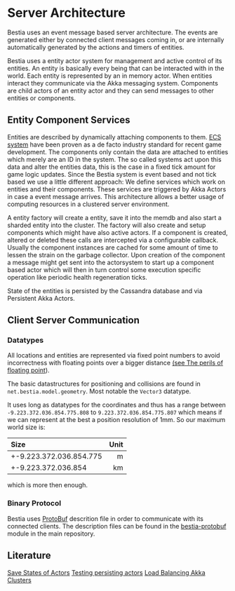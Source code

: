 # Server Architecture

Bestia uses an event message based server architecture. The events are generated either by connected client messages coming in, or are internally automatically generated by the actions and timers of entities.

Bestia uses a entity actor system for management and active control of its entities. An entity is basically every being that can be interacted with in the world. Each entity is represented by an in memory actor. When entities interact they communicate via the Akka messaging system. Components are child actors of an entity actor and they can send messages to other entities or components.

## Entity Component Services

Entities are described by dynamically attaching components to them. [ECS system](https://en.wikipedia.org/wiki/Entity_component_system) have been proven as a de facto industry standard for recent game development. The components only contain the data are attached to entities which merely are an ID in the system. The so called systems act upon this data and alter the entities data, this is the case in a fixed tick amount for game logic updates. Since the Bestia system is event based and not tick based we use a little different approach: We define services which work on entities and their components. These services are triggered by Akka Actors in case a event message arrives. This architecture allows a better usage of computing resources in a clustered server environment.

A entity factory will create a entity, save it into the memdb and also start a sharded entity into the cluster. The factory will also create and setup components which might have also active actors. If a component is created, altered or deleted these calls are intercepted via a configurable callback. Usually the component instances are cached for some amount of time to lessen the strain on the garbage collector. Upon creation of the component a message might get sent into the actorsystem to start up a component based actor which will then in turn control some execution specific operation like periodic health regeneration ticks.

State of the entities is persisted by the Cassandra database and via Persistent Akka Actors.

## Client Server Communication

### Datatypes

All locations and entities are represented via fixed point numbers to avoid incorrectness with floating points over a bigger distance [(see The perils of floating point](http://www.stat.cmu.edu/~brian/711/week03/perils-of-floating-point.pdf)).

The basic datastructures for positioning and collisions are found in `net.bestia.model.geometry`. Most notable the `Vector3` datatype.

It uses long as datatypes for the coordinates and thus has a range between `-9.223.372.036.854.775.808` to
`9.223.372.036.854.775.807` which means if we can represent at the best a position resolution of 1mm. So our
maximum world size is:

| Size                    | Unit |
| :---------------------- | ---: |
| +-9.223.372.036.854.775 |    m |
| +-9.223.372.036.854     |   km |

which is more then enough.

### Binary Protocol

Bestia uses [ProtoBuf](https://developers.google.com/protocol-buffers) descrition file in order to communicate with its connected clients. The description files can be found in the [bestia-protobuf](https://github.com/tfelix/bestia-behemoth/tree/master/bestia-proto-messages) module in the main repository.

## Literature

[Save States of Actors](https://medium.com/@takezoe/save-state-of-actor-using-akka-persistence-a9111ff2c42b)
[Testing persisting actors](http://tudorzgureanu.com/akka-persistence-testing-persistent-actors/)
[Load Balancing Akka Clusters](http://blog.kamkor.me/Akka-Cluster-Load-Balancing/)